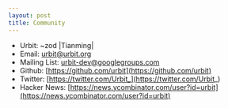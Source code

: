 ```yaml
---
layout: post
title: Community
---
```


+ Urbit: ~zod |Tianming|
+ Email: urbit@urbit.org
+ Mailing List: [urbit-dev@googlegroups.com](https://groups.google.com/forum/#!forum/urbit-dev)
+ Github: [https://github.com/urbit](https://github.com/urbit)
+ Twitter: [https://twitter.com/Urbit_](https://twitter.com/Urbit_)
+ Hacker News: [https://news.ycombinator.com/user?id=urbit](https://news.ycombinator.com/user?id=urbit)

